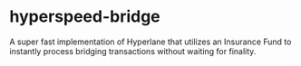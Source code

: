# hyperspeed-bridge
A super fast implementation of Hyperlane that utilizes an Insurance Fund to instantly process bridging transactions without waiting for finality. 
